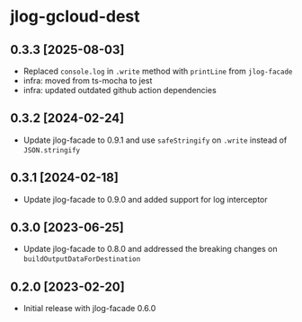 # jlog-gcloud-dest

## 0.3.3 [2025-08-03]

* Replaced `console.log` in `.write` method with `printLine` from `jlog-facade`
* infra: moved from ts-mocha to jest
* infra: updated outdated github action dependencies

## 0.3.2 [2024-02-24]

* Update jlog-facade to 0.9.1 and use `safeStringify` on `.write` instead of `JSON.stringify`

## 0.3.1 [2024-02-18]

* Update jlog-facade to 0.9.0 and added support for log interceptor

## 0.3.0 [2023-06-25]

* Update jlog-facade to 0.8.0 and addressed the breaking changes on `buildOutputDataForDestination`

## 0.2.0 [2023-02-20]

* Initial release with jlog-facade 0.6.0
